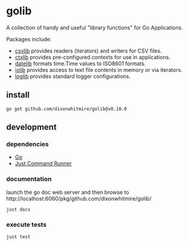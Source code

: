 # golib

A collection of handy and useful "library functions" for Go Applications.

Packages include:

- [csvlib](csvlib/csv.go) provides readers (iterators) and writers for CSV files.
- [ctxlib](ctxlib/ctx.go) provides pre-configured contexts for use in applications.
- [datelib](datelib/date.go) formats time.Time values to ISO8601 formats.
- [iolib](iolib/io.go) provides access to text file contents in memory or via iterators.
- [loglib](loglib/logger.go) provides standard logger configurations.

## install
```shell
go get github.com/dixonwhitmire/golib@v0.10.0
```

## development

### dependencies

- [Go](https://go.dev/doc/install)
- [Just Command Runner](https://github.com/casey/just)

### documentation
launch the go doc web server and then browse to http://localhost:6060/pkg/github.com/dixonwhitmire/golib/

```shell
just docs
```

### execute tests

```shell
just test
```